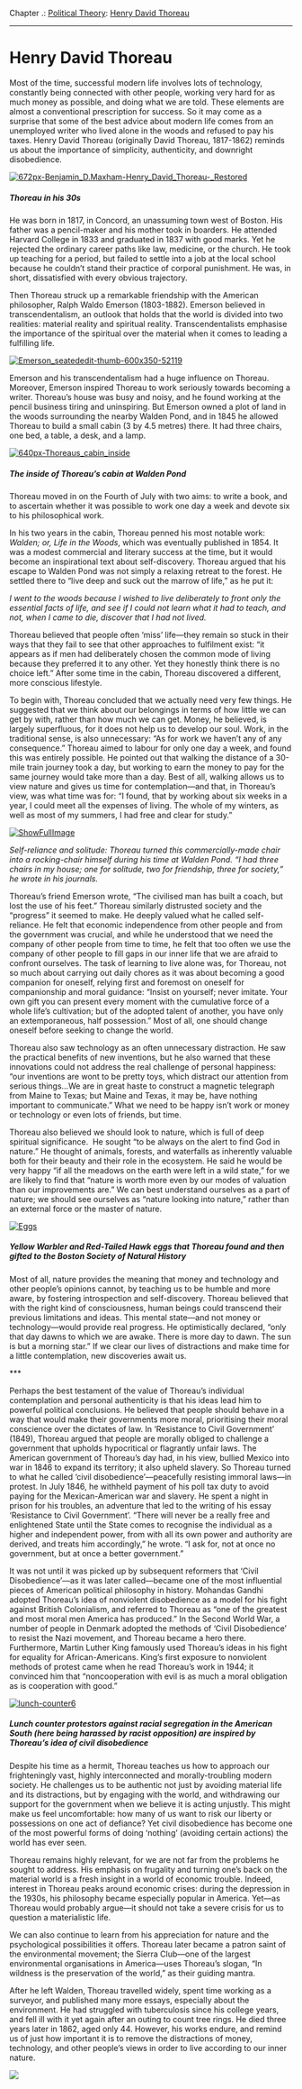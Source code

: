 Chapter .: [Political Theory](https://www.theschooloflife.com/thebookoflife/category/leisure/political-theory/): [Henry David Thoreau](https://www.theschooloflife.com/thebookoflife/henry-david-thoreau/)

* * *

# Henry David Thoreau

Most of the time, successful modern life involves lots of technology, constantly being connected with other people, working very hard for as much money as possible, and doing what we are told. These elements are almost a conventional prescription for success. So it may come as a surprise that some of the best advice about modern life comes from an unemployed writer who lived alone in the woods and refused to pay his taxes. Henry David Thoreau (originally David Thoreau, 1817-1862) reminds us about the importance of simplicity, authenticity, and downright disobedience.

[![672px-Benjamin_D._Maxham_-_Henry_David_Thoreau_-_Restored](https://www.theschooloflife.com/thebookoflife/wp-content/uploads/2014/11/672px-Benjamin_D._Maxham_-_Henry_David_Thoreau_-_Restored2.jpg)](http://www.thebookoflife.org/wp-content/uploads/2014/11/672px-Benjamin_D._Maxham_-_Henry_David_Thoreau_-_Restored2.jpg)

##### Thoreau in his 30s

He was born in 1817, in Concord, an unassuming town west of Boston. His father was a pencil-maker and his mother took in boarders. He attended Harvard College in 1833 and graduated in 1837 with good marks. Yet he rejected the ordinary career paths like law, medicine, or the church. He took up teaching for a period, but failed to settle into a job at the local school because he couldn’t stand their practice of corporal punishment. He was, in short, dissatisfied with every obvious trajectory.

Then Thoreau struck up a remarkable friendship with the American philosopher, Ralph Waldo Emerson (1803-1882). Emerson believed in transcendentalism, an outlook that holds that the world is divided into two realities: material reality and spiritual reality. Transcendentalists emphasise the importance of the spiritual over the material when it comes to leading a fulfilling life.

[![Emerson_seatededit-thumb-600x350-52119](https://www.theschooloflife.com/thebookoflife/wp-content/uploads/2014/11/Emerson_seatededit-thumb-600x350-52119.jpg)](http://www.thebookoflife.org/wp-content/uploads/2014/11/Emerson_seatededit-thumb-600x350-52119.jpg)

Emerson and his transcendentalism had a huge influence on Thoreau. Moreover, Emerson inspired Thoreau to work seriously towards becoming a writer. Thoreau’s house was busy and noisy, and he found working at the pencil business tiring and uninspiring. But Emerson owned a plot of land in the woods surrounding the nearby Walden Pond, and in 1845 he allowed Thoreau to build a small cabin (3 by 4.5 metres) there. It had three chairs, one bed, a table, a desk, and a lamp.

[![640px-Thoreaus_cabin_inside](https://www.theschooloflife.com/thebookoflife/wp-content/uploads/2014/11/640px-Thoreaus_cabin_inside.jpg)](http://www.thebookoflife.org/wp-content/uploads/2014/11/640px-Thoreaus_cabin_inside.jpg)

##### The inside of Thoreau’s cabin at Walden Pond 

Thoreau moved in on the Fourth of July with two aims: to write a book, and to ascertain whether it was possible to work one day a week and devote six to his philosophical work.

In his two years in the cabin, Thoreau penned his most notable work: _Walden; or, Life in the Woods_, which was eventually published in 1854. It was a modest commercial and literary success at the time, but it would become an inspirational text about self-discovery. Thoreau argued that his escape to Walden Pond was not simply a relaxing retreat to the forest. He settled there to “live deep and suck out the marrow of life,” as he put it:

_I went to the woods because I wished to live deliberately to front only the essential facts of life, and see if I could not learn what it had to teach, and not, when I came to die, discover that I had not lived._

Thoreau believed that people often ‘miss’ life—they remain so stuck in their ways that they fail to see that other approaches to fulfilment exist: “it appears as if men had deliberately chosen the common mode of living because they preferred it to any other. Yet they honestly think there is no choice left.” After some time in the cabin, Thoreau discovered a different, more conscious lifestyle.

To begin with, Thoreau concluded that we actually need very few things. He suggested that we think about our belongings in terms of how little we can get by with, rather than how much we can get. Money, he believed, is largely superfluous, for it does not help us to develop our soul. Work, in the traditional sense, is also unnecessary: “As for work we haven’t any of any consequence.” Thoreau aimed to labour for only one day a week, and found this was entirely possible. He pointed out that walking the distance of a 30-mile train journey took a day, but working to earn the money to pay for the same journey would take more than a day. Best of all, walking allows us to view nature and gives us time for contemplation—and that, in Thoreau’s view, was what time was for: “I found, that by working about six weeks in a year, I could meet all the expenses of living. The whole of my winters, as well as most of my summers, I had free and clear for study.”

[![ShowFullImage](https://www.theschooloflife.com/thebookoflife/wp-content/uploads/2014/11/ShowFullImage1.jpg)](http://www.thebookoflife.org/wp-content/uploads/2014/11/ShowFullImage1.jpg)

_Self-reliance and solitude: Thoreau turned this commercially-made chair into a rocking-chair himself during his time at Walden Pond. “I had three chairs in my house; one for solitude, two for friendship, three for society,” he wrote in his journals._

Thoreau’s friend Emerson wrote, “The civilised man has built a coach, but lost the use of his feet.” Thoreau similarly distrusted society and the “progress” it seemed to make. He deeply valued what he called self-reliance. He felt that economic independence from other people and from the government was crucial, and while he understood that we need the company of other people from time to time, he felt that too often we use the company of other people to fill gaps in our inner life that we are afraid to confront ourselves. The task of learning to live alone was, for Thoreau, not so much about carrying out daily chores as it was about becoming a good companion for oneself, relying first and foremost on oneself for companionship and moral guidance: “Insist on yourself; never imitate. Your own gift you can present every moment with the cumulative force of a whole life’s cultivation; but of the adopted talent of another, you have only an extemporaneous, half possession.” Most of all, one should change oneself before seeking to change the world.

Thoreau also saw technology as an often unnecessary distraction. He saw the practical benefits of new inventions, but he also warned that these innovations could not address the real challenge of personal happiness: “our inventions are wont to be pretty toys, which distract our attention from serious things…We are in great haste to construct a magnetic telegraph from Maine to Texas; but Maine and Texas, it may be, have nothing important to communicate.” What we need to be happy isn’t work or money or technology or even lots of friends, but time.

Thoreau also believed we should look to nature, which is full of deep spiritual significance.&nbsp; He sought “to be always on the alert to find God in nature.” He thought of animals, forests, and waterfalls as inherently valuable both for their beauty and their role in the ecosystem. He said he would be very happy “if all the meadows on the earth were left in a wild state,” for we are likely to find that “nature is worth more even by our modes of valuation than our improvements are.” We can best understand ourselves as a part of nature; we should see ourselves as “nature looking into nature,” rather than an external force or the master of nature.

[![Eggs](https://www.theschooloflife.com/thebookoflife/wp-content/uploads/2014/11/Eggs1.jpg)](http://www.thebookoflife.org/wp-content/uploads/2014/11/Eggs1.jpg)

##### Yellow Warbler and Red-Tailed Hawk eggs that Thoreau found and then gifted to the Boston Society of Natural History

Most of all, nature provides the meaning that money and technology and other people’s opinions cannot, by teaching us to be humble and more aware, by fostering introspection and self-discovery. Thoreau believed that with the right kind of consciousness, human beings could transcend their previous limitations and ideas. This mental state—and not money or technology—would provide real progress. He optimistically declared, “only that day dawns to which we are awake. There is more day to dawn. The sun is but a morning star.” If we clear our lives of distractions and make time for a little contemplation, new discoveries await us.

\*\*\*

Perhaps the best testament of the value of Thoreau’s individual contemplation and personal authenticity is that his ideas lead him to powerful political conclusions. He believed that people should behave in a way that would make their governments more moral, prioritising their moral conscience over the dictates of law. In ‘Resistance to Civil Government’ (1849), Thoreau argued that people are morally obliged to challenge a government that upholds hypocritical or flagrantly unfair laws. The American government of Thoreau’s day had, in his view, bullied Mexico into war in 1846 to expand its territory; it also upheld slavery. So Thoreau turned to what he called ‘civil disobedience’—peacefully resisting immoral laws—in protest. In July 1846, he withheld payment of his poll tax duty to avoid paying for the Mexican-American war and slavery. He spent a night in prison for his troubles, an adventure that led to the writing of his essay ‘Resistance to Civil Government’. “There will never be a really free and enlightened State until the State comes to recognise the individual as a higher and independent power, from with all its own power and authority are derived, and treats him accordingly,” he wrote. “I ask for, not at once no government, but at once a better government.”

It was not until it was picked up by subsequent reformers that ‘Civil Disobedience’—as it was later called—became one of the most influential pieces of American political philosophy in history. Mohandas Gandhi adopted Thoreau’s idea of nonviolent disobedience as a model for his fight against British Colonialism, and referred to Thoreau as “one of the greatest and most moral men America has produced.” In the Second World War, a number of people in Denmark adopted the methods of ‘Civil Disobedience’ to resist the Nazi movement, and Thoreau became a hero there. Furthermore, Martin Luther King famously used Thoreau’s ideas in his fight for equality for African-Americans. King’s first exposure to nonviolent methods of protest came when he read Thoreau’s work in 1944; it convinced him that “noncooperation with evil is as much a moral obligation as is cooperation with good.”

[![lunch-counter6](https://www.theschooloflife.com/thebookoflife/wp-content/uploads/2014/11/lunch-counter6.jpg)](http://www.thebookoflife.org/wp-content/uploads/2014/11/lunch-counter6.jpg)

##### Lunch counter protestors against racial segregation in the American South (here being harassed by racist opposition) are inspired by Thoreau’s idea of civil disobedience

Despite his time as a hermit, Thoreau teaches us how to approach our frighteningly vast, highly interconnected and morally-troubling modern society. He challenges us to be authentic not just by avoiding material life and its distractions, but by engaging with the world, and withdrawing our support for the government when we believe it is acting unjustly. This might make us feel uncomfortable: how many of us want to risk our liberty or possessions on one act of defiance? Yet civil disobedience has become one of the most powerful forms of doing ‘nothing’ (avoiding certain actions) the world has ever seen.

Thoreau remains highly relevant, for we are not far from the problems he sought to address. His emphasis on frugality and turning one’s back on the material world is a fresh insight in a world of economic trouble. Indeed, interest in Thoreau peaks around economic crises: during the depression in the 1930s, his philosophy became especially popular in America. Yet—as Thoreau would probably argue—it should not take a severe crisis for us to question a materialistic life.

We can also continue to learn from his appreciation for nature and the psychological possibilities it offers. Thoreau later became a patron saint of the environmental movement; the Sierra Club—one of the largest environmental organisations in America—uses Thoreau’s slogan, “In wildness is the preservation of the world,” as their guiding mantra.

After he left Walden, Thoreau travelled widely, spent time working as a surveyor, and published many more essays, especially about the environment. He had struggled with tuberculosis since his college years, and fell ill with it yet again after an outing to count tree rings. He died three years later in 1862, aged only 44. However, his works endure, and remind us of just how important it is to remove the distractions of money, technology, and other people’s views in order to live according to our inner nature.

[![](https://img.youtube.com/vi/JJL9S0J8-4k/0.jpg)](https://www.youtube.com/embed/JJL9S0J8-4k '')
